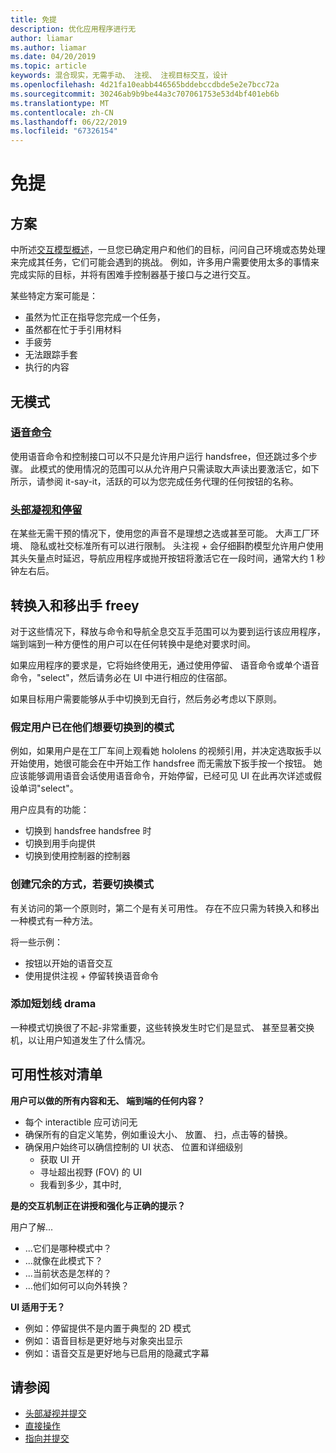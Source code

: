 ```yaml
---
title: 免提
description: 优化应用程序进行无
author: liamar
ms.author: liamar
ms.date: 04/20/2019
ms.topic: article
keywords: 混合现实，无需手动、 注视、 注视目标交互，设计
ms.openlocfilehash: 4d21fa10eabb446565bddebccdbde5e2e7bcc72a
ms.sourcegitcommit: 30246ab9b9be44a3c707061753e53d4bf401eb6b
ms.translationtype: MT
ms.contentlocale: zh-CN
ms.lasthandoff: 06/22/2019
ms.locfileid: "67326154"
---
```

# <a name="hands-free"></a>免提



## <a name="scenarios"></a>方案

中所述[交互模型概述](interaction-fundamentals.md)，一旦您已确定用户和他们的目标，问问自己环境或态势处理来完成其任务，它们可能会遇到的挑战。 例如，许多用户需要使用太多的事情来完成实际的目标，并将有困难手控制器基于接口与之进行交互。 

某些特定方案可能是： 
* 虽然为忙正在指导您完成一个任务，
* 虽然都在忙于手引用材料
* 手疲劳
* 无法跟踪手套
* 执行的内容


## <a name="hands-free-modalities"></a>无模式

### <a name="voice-commandingvoice-designmd"></a>[语音命令](voice-design.md)

使用语音命令和控制接口可以不只是允许用户运行 handsfree，但还跳过多个步骤。 此模式的使用情况的范围可以从允许用户只需读取大声读出要激活它，如下所示，请参阅 it-say-it，活跃的可以为您完成任务代理的任何按钮的名称。



### <a name="head-gaze-and-dwellgaze-and-dwellmd"></a>[头部凝视和停留](gaze-and-dwell.md)

在某些无需干预的情况下，使用您的声音不是理想之选或甚至可能。 大声工厂环境、 隐私或社交标准所有可以进行限制。 头注视 + 会仔细斟酌模型允许用户使用其头矢量点时延迟，导航应用程序或抛开按钮将激活它在一段时间，通常大约 1 秒钟左右后。 


## <a name="transitioning-in-and-out-of-hands-freey"></a>转换入和移出手 freey

对于这些情况下，释放与命令和导航全息交互手范围可以为要到运行该应用程序，端到端到一种方便性的用户可以在任何转换中是绝对要求时间。 

如果应用程序的要求是，它将始终使用无，通过使用停留、 语音命令或单个语音命令，"select"，然后请务必在 UI 中进行相应的住宿部。 

如果目标用户需要能够从手中切换到无自行，然后务必考虑以下原则。

### <a name="assume-the-user-is-already-in-the-mode-that-they-want-to-switch-to"></a>假定用户已在他们想要切换到的模式
例如，如果用户是在工厂车间上观看她 hololens 的视频引用，并决定选取扳手以开始使用，她很可能会在中开始工作 handsfree 而无需放下扳手按一个按钮。 她应该能够调用语音会话使用语音命令，开始停留，已经可见 UI 在此再次详述或假设单词"select"。

用户应具有的功能： 
* 切换到 handsfree handsfree 时
* 切换到用手向提供
* 切换到使用控制器的控制器 

### <a name="create-redundant-ways-to-switch-modes"></a>创建冗余的方式，若要切换模式
有关访问的第一个原则时，第二个是有关可用性。 存在不应只需为转换入和移出一种模式有一种方法。 

将一些示例： 
* 按钮以开始的语音交互
* 使用提供注视 + 停留转换语音命令

### <a name="add-a-dash-of-drama"></a>添加短划线 drama
一种模式切换很了不起-非常重要，这些转换发生时它们是显式、 甚至显著交换机，以让用户知道发生了什么情况。 


## <a name="usability-checklist"></a>可用性核对清单

**用户可以做的所有内容和无、 端到端的任何内容？**
* 每个 interactible 应可访问无
* 确保所有的自定义笔势，例如重设大小、 放置、 扫，点击等的替换。
* 确保用户始终可以确信控制的 UI 状态、 位置和详细级别
    * 获取 UI 开
    * 寻址超出视野 (FOV) 的 UI
    * 我看到多少，其中时,

**是的交互机制正在讲授和强化与正确的提示？**

用户了解...
* ...它们是哪种模式中？
* ...就像在此模式下？
* ...当前状态是怎样的？
* ...他们如何可以向外转换？
    
**UI 适用于无？**   

* 例如：停留提供不是内置于典型的 2D 模式
* 例如：语音目标是更好地与对象突出显示
* 例如：语音交互是更好地与已启用的隐藏式字幕


## <a name="see-also"></a>请参阅
* [头部凝视并提交](gaze-and-commit.md)
* [直接操作](direct-manipulation.md)
* [指向并提交](point-and-commit.md)
